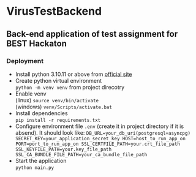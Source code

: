# VirusTestBackend
## Back-end application of test assignment for BEST Hackaton


### Deployment
* Install python 3.10.11 or above from [official site](https://www.python.org/downloads/release/python-31011/)
* Create python virtual environment</br>
`python -m venv venv` from project direcotry
* Enable venv</br>
(linux) `source venv/bin/activate`</br>
(windows) `venv/Scripts/activate.bat`
* Install dependencies</br>
`pip install -r requirements.txt`
* Configure environment file `.env` (create it in project directory if it is absend). It should look like:
`
DB_URL=your_db_uri(postgresql+asyncpg)
SECRET_KEY=your_application_secret_key
HOST=host_to_run_app_on
PORT=port_to_run_app_on
SSL_CERTFILE_PATH=your.crt_file_path
SSL_KEYFILE_PATH=your.key_file_path
SSL_CA_BUNDLE_FILE_PATH=your_ca_bundle_file_path
`
* Start the application</br>
`python main.py`

